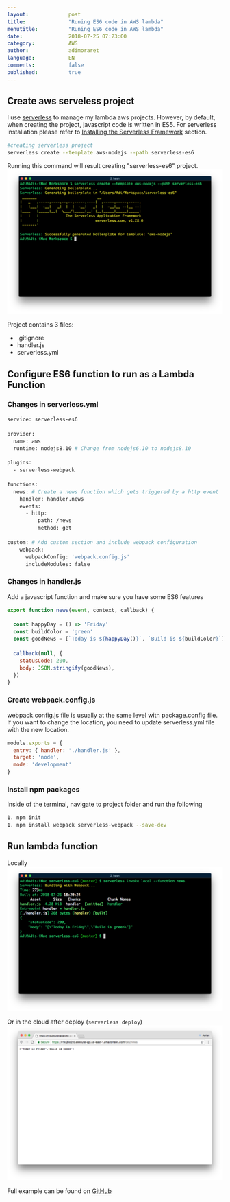 ```yaml
---
layout:             post
title:              "Runing ES6 code in AWS lambda"
menutitle:          "Runing ES6 code in AWS lambda"
date:               2018-07-25 07:23:00
category:           AWS
author:             adimoraret
language:           EN
comments:           false
published:          true
---
```

## Create aws serveless project ##
I use [serverless](https://serverless.com/framework/docs/) to manage my lambda aws projects. However, by default, when creating the project, javascript code is written in ES5. For serverless installation please refer to [Installing the Serverless Framework](https://serverless.com/framework/docs/providers/aws/guide/installation/) section.

```bash
#creating serverless project
serverless create --template aws-nodejs --path serverless-es6
```
Running this command will result creating "serverless-es6" project.
![serverless create aws project](/assets/posts/2018-07-25/serverless-create-aws-project.png)

Project contains 3 files:
* .gitignore
* handler.js
* serverless.yml

## Configure ES6 function to run as a Lambda Function ##

### Changes in serverless.yml ###

```bash
service: serverless-es6

provider:
  name: aws
  runtime: nodejs8.10 # Change from nodejs6.10 to nodejs8.10

plugins:
  - serverless-webpack

functions:
  news: # Create a news function which gets triggered by a http event
    handler: handler.news
    events:
      - http:
          path: /news
          method: get

custom: # Add custom section and include webpack configuration
    webpack:
      webpackConfig: 'webpack.config.js'
      includeModules: false
```

### Changes in handler.js ###
Add a javascript function and make sure you have some ES6 features
```javascript
export function news(event, context, callback) {

  const happyDay = () => 'Friday'
  const buildColor = 'green'
  const goodNews = [`Today is ${happyDay()}`, `Build is ${buildColor}`]

  callback(null, {
    statusCode: 200,
    body: JSON.stringify(goodNews),
  })
}
```

### Create webpack.config.js ###
webpack.config.js file is usually at the same level with package.config file. If you want to change the location, you need to update serverless.yml file with the new location.
```javascript
module.exports = {
  entry: { handler: './handler.js' },
  target: 'node',
  mode: 'development'
}
```

### Install npm packages ###
Inside of the terminal, navigate to project folder and run the following
```bash
1. npm init
1. npm install webpack serverless-webpack --save-dev
```

## Run lambda function ##
Locally
![run lambda function locally](/assets/posts/2018-07-25/serverless-run-lambda-function-locally.png)

Or in the cloud after deploy (``` serverless deploy ```)
![run aws es6 function in aws](/assets/posts/2018-07-25/serverless-run-lambda-function-in-aws.png)

Full example can be found on [GitHub](https://github.com/adimoraret/serverless-aws-es6-demo)